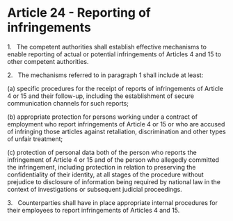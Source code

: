 # Article 24 - Reporting of infringements


1.   The competent authorities shall establish effective mechanisms to enable reporting of actual or potential infringements of Articles 4 and 15 to other competent authorities.

2.   The mechanisms referred to in paragraph 1 shall include at least:

(a) specific procedures for the receipt of reports of infringements of Article 4 or 15 and their follow-up, including the establishment of secure communication channels for such reports;

(b) appropriate protection for persons working under a contract of employment who report infringements of Article 4 or 15 or who are accused of infringing those articles against retaliation, discrimination and other types of unfair treatment;

(c) protection of personal data both of the person who reports the infringement of Article 4 or 15 and of the person who allegedly committed the infringement, including protection in relation to preserving the confidentiality of their identity, at all stages of the procedure without prejudice to disclosure of information being required by national law in the context of investigations or subsequent judicial proceedings.

3.   Counterparties shall have in place appropriate internal procedures for their employees to report infringements of Articles 4 and 15.
